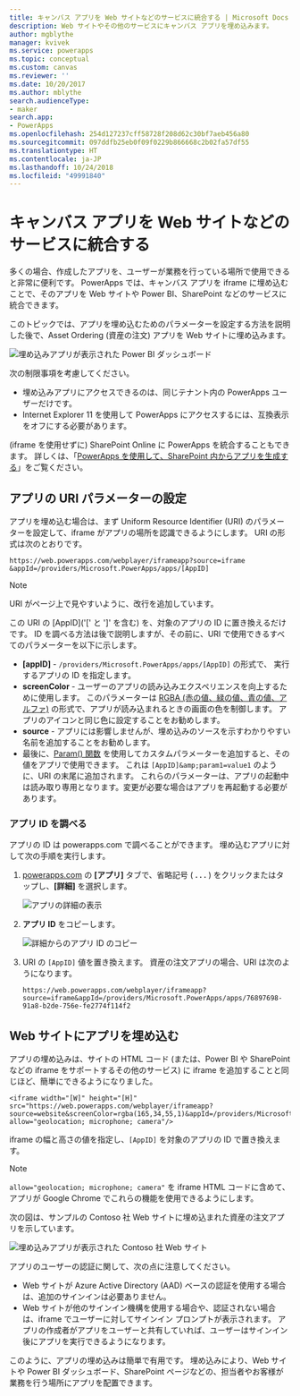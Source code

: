```yaml
---
title: キャンバス アプリを Web サイトなどのサービスに統合する | Microsoft Docs
description: Web サイトやその他のサービスにキャンバス アプリを埋め込みます。
author: mgblythe
manager: kvivek
ms.service: powerapps
ms.topic: conceptual
ms.custom: canvas
ms.reviewer: ''
ms.date: 10/20/2017
ms.author: mblythe
search.audienceType:
- maker
search.app:
- PowerApps
ms.openlocfilehash: 254d127237cff58728f208d62c30bf7aeb456a80
ms.sourcegitcommit: 097ddfb25eb0f09f0229b866668c2b02fa57df55
ms.translationtype: HT
ms.contentlocale: ja-JP
ms.lasthandoff: 10/24/2018
ms.locfileid: "49991840"
---
```

# <a name="integrate-canvas-apps-into-websites-and-other-services"></a>キャンバス アプリを Web サイトなどのサービスに統合する
多くの場合、作成したアプリを、ユーザーが業務を行っている場所で使用できると非常に便利です。 PowerApps では、キャンバス アプリを iframe に埋め込むことで、そのアプリを Web サイトや Power BI、SharePoint などのサービスに統合できます。

このトピックでは、アプリを埋め込むためのパラメーターを設定する方法を説明した後で、Asset Ordering (資産の注文) アプリを Web サイトに埋め込みます。

![埋め込みアプリが表示された Power BI ダッシュボード](./media/embed-apps-dev/embed-dashboard.png)

次の制限事項を考慮してください。

* 埋め込みアプリにアクセスできるのは、同じテナント内の PowerApps ユーザーだけです。
* Internet Explorer 11 を使用して PowerApps にアクセスするには、互換表示をオフにする必要があります。

(iframe を使用せずに) SharePoint Online に PowerApps を統合することもできます。 詳しくは、「[PowerApps を使用して、SharePoint 内からアプリを生成する](app-from-sharepoint.md#generate-an-app-from-within-sharepoint-online)」をご覧ください。

## <a name="set-uri-parameters-for-your-app"></a>アプリの URI パラメーターの設定
アプリを埋め込む場合は、まず Uniform Resource Identifier (URI) のパラメーターを設定して、iframe がアプリの場所を認識できるようにします。 URI の形式は次のとおりです。

```
https://web.powerapps.com/webplayer/iframeapp?source=iframe
&appId=/providers/Microsoft.PowerApps/apps/[AppID]
```

> [!NOTE]
> URI がページ上で見やすいように、改行を追加しています。

この URI の [AppID]\('[' と ']' を含む) を、対象のアプリの ID に置き換えるだけです。 ID を調べる方法は後で説明しますが、その前に、URI で使用できるすべてのパラメーターを以下に示します。

* **[appID]** - `/providers/Microsoft.PowerApps/apps/[AppID]` の形式で、 実行するアプリの ID を指定します。
* **screenColor** - ユーザーのアプリの読み込みエクスペリエンスを向上するために使用します。 このパラメーターは [RGBA (赤の値、緑の値、青の値、アルファ)](../canvas-apps/functions/function-colors.md) の形式で、アプリが読み込まれるときの画面の色を制御します。 アプリのアイコンと同じ色に設定することをお勧めします。
* **source** - アプリには影響しませんが、埋め込みのソースを示すわかりやすい名前を追加することをお勧めします。
* 最後に、[Param() 関数](../canvas-apps/functions/function-param.md) を使用してカスタムパラメーターを追加すると、その値をアプリで使用できます。 これは `[AppID]&amp;param1=value1` のように、URI の末尾に追加されます。 これらのパラメーターは、アプリの起動中は読み取り専用となります。変更が必要な場合はアプリを再起動する必要があります。

### <a name="get-the-app-id"></a>アプリ ID を調べる
アプリの ID は powerapps.com で調べることができます。 埋め込むアプリに対して次の手順を実行します。

1. [powerapps.com](https://powerapps.microsoft.com) の **[アプリ]** タブで、省略記号 ( **. . .** ) をクリックまたはタップし、**[詳細]** を選択します。
   
    ![アプリの詳細の表示](./media/embed-apps-dev/details.png)
2. **アプリ ID** をコピーします。
   
    ![詳細からのアプリ ID のコピー](./media/embed-apps-dev/app-id.png)
3. URI の `[AppID]` 値を置き換えます。 資産の注文アプリの場合、URI は次のようになります。
   
    ```
    https://web.powerapps.com/webplayer/iframeapp?source=iframe&appId=/providers/Microsoft.PowerApps/apps/76897698-91a8-b2de-756e-fe2774f114f2
    ```

## <a name="embed-your-app-in-a-website"></a>Web サイトにアプリを埋め込む
アプリの埋め込みは、サイトの HTML コード (または、Power BI や SharePoint などの iframe をサポートするその他のサービス) に iframe を追加することと同じほど、簡単にできるようになりました。

```
<iframe width="[W]" height="[H]" src="https://web.powerapps.com/webplayer/iframeapp?source=website&screenColor=rgba(165,34,55,1)&appId=/providers/Microsoft.PowerApps/apps/[AppID]" allow="geolocation; microphone; camera"/>
```

iframe の幅と高さの値を指定し、`[AppID]` を対象のアプリの ID で置き換えます。

> [!NOTE]
> `allow="geolocation; microphone; camera"` を iframe HTML コードに含めて、アプリが Google Chrome でこれらの機能を使用できるようにします。

次の図は、サンプルの Contoso 社 Web サイトに埋め込まれた資産の注文アプリを示しています。

![埋め込みアプリが表示された Contoso 社 Web サイト](./media/embed-apps-dev/contoso-website.png)

アプリのユーザーの認証に関して、次の点に注意してください。

* Web サイトが Azure Active Directory (AAD) ベースの認証を使用する場合は、追加のサインインは必要ありません。
* Web サイトが他のサインイン機構を使用する場合や、認証されない場合は、iframe でユーザーに対してサインイン プロンプトが表示されます。 アプリの作成者がアプリをユーザーと共有していれば、ユーザーはサインイン後にアプリを実行できるようになります。

このように、アプリの埋め込みは簡単で有用です。 埋め込みにより、Web サイトや Power BI ダッシュボード、SharePoint ページなどの、担当者やお客様が業務を行う場所にアプリを配置できます。

